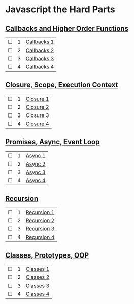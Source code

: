 # Javascript the Hard Parts

## [Callbacks and Higher Order Functions](https://www.youtube.com/watch?v=PsYxtBkxWUY)
|     |       |          |        
| --- | --- | -------- |
| &#9744; | 1 |[Callbacks 1](./callbacks/1.js) |
| &#9744; | 2 |[Callbacks 2](./callbacks/2.js) |
| &#9744; | 3 |[Callbacks 3](./callbacks/3.js) |
| &#9744; | 4 |[Callbacks 4](./callbacks/4.js) |


## [Closure, Scope, Execution Context](https://www.youtube.com/watch?v=ZVXrJ4dnUxM)
|     |       |          |        
| --- | --- | -------- |
| &#9744; | 1 |[Closure 1](./closure/closure1.js) |
| &#9744; | 2 |[Closure 2](./closure/closure2.js) |
| &#9744; | 3 |[Closure 3](./closure/closure3.js) |
| &#9744; | 4 |[Closure 4](./closure/closure4.js) |

## [Promises, Async, Event Loop](https://www.youtube.com/watch?v=ssz-pz_h25E&list=PLWrQZnG8l0E5hMTpzCK8WjP3nJ93jUEyk)
|     |       |          |        
| --- | --- | -------- |
| &#9744; | 1 |[Async 1](./async/async1.js) |
| &#9744; | 2 |[Async 2](./async/async2.js) |
| &#9744; | 3 |[Async 3](./async/async3.js) |
| &#9744; | 4 |[Async 4](./async/async4.js) |

## [Recursion](https://www.youtube.com/watch?v=21-MlQ_irLo&list=PLWrQZnG8l0E59V2YGqIVT-wvlYtse0jqO)
|     |       |          |        
| --- | --- | -------- |
| &#9744; | 1 |[Recursion 1](./recursion/recursion1.js) |
| &#9744; | 2 |[Recursion 2](./recursion/recursion2.js) |
| &#9744; | 3 |[Recursion 3](./recursion/recursion3.js) |
| &#9744; | 4 |[Recursion 4](./recursion/recursion4.js) |

## [Classes, Prototypes, OOP](https://www.youtube.com/watch?v=MSmpf47YaFY)
|     |       |          |        
| --- | --- | -------- |
| &#9744; | 1 |[Classes 1](./classes/classes1.js) |
| &#9744; | 2 |[Classes 2](./classes/classes2.js) |
| &#9744; | 3 |[Classes 3](./classes/classes3.js) |
| &#9744; | 4 |[Classes 4](./classes/classes4.js) |











